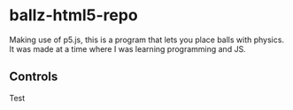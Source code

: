 # ballz-html5-repo
Making use of p5.js, this is a program that lets you place balls with physics.
It was made at a time where I was learning programming and JS.

## Controls
Test
